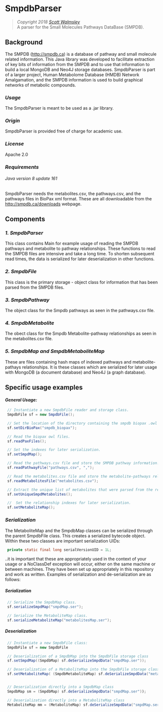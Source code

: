 # SmpdbParser
> *Copyright 2018 [Scott Walmsley](https://scottwalmsley.github.io)*
<br>A parser for the Small Molecules Pathways DataBase (SMPDB).

## Background
The SMPDB (http://smpdb.ca) is a database of pathway and small molecule related information.
This Java library was developed to facilitate extraction of key bits of
information from the SMPDB and to use that information to build a
local MongoDB and Neo4J storage databases. SmpdbParser is part of a larger
project, Human Metabolome Database (HMDB) Network Amalgamation, and the SMPDB
information is used to build graphical networks of metabolic compounds.

### *Usage*
The SmpdbParser is meant to be used as a .jar library.

### *Origin*
SmpdbParser is provided free of charge for academic use.

### *License*
Apache 2.0

### *Requirements*
###### *Java version 8 update 161*
SmpdbParser needs the metabolites.csv, the pathways.csv, and the pathways
files in BioPax xml format.  These are all downloadable from the
http://smpdb.ca/downloads webpage.


## Components
### *1. SmpdbParser*
This class contains Main for example usage of reading the SMPDB pathways
and metabolite to pathway relationships.  These functions to read the SMPDB
 files are intensive and take a long time. To shorten subsequent read times,
  the data is serialized for later deserialization in other functions.

### *2. SmpdbFile*
This class is the primary storage - object class for information that has
 been parsed from the SMPDB files.

### *3. SmpdbPathway*
The object class for the Smpdb pathways as seen in the pathways.csv file.

### *4. SmpdbMetabolite*
The obect class for the Smpdb Metabolite-pathway relationships as seen in
the metabolites.csv file.

### *5. SmpdbMap and SmpdbMetaboliteMap*
These are files containing hash maps of indexed pathways and metabolite-pathays
 relationships.   It is these classes which are serialized for later usage with
 MongoDB (a document database) and Neo4J (a graph database).


## Specific usage examples

#### *General Usage:*
```java
 // Instantiate a new SmpdbFile reader and storage class.
 SmpdbFile sf = new SmpdbFile();

 // Set the location of the directory containing the smpdb biopax .owl files.
 sf.setDirBioPax("smpdb_biopax");

 // Read the biopax owl files.
 sf.readPaxFiles();

 // Set the indexes for later serialization.
 sf.setSmpdMap();

 // Read the pathways.csv file and store the SMPDB pathway information.
 sf.readPathwayFile("pathways.csv", ",");

 // Read the metabolites.csv file and store the metabolite-pathways relationship information.
 sf.readMetabolitesFile("metabolites.csv");

 // Extract the unique list of metabolites that were parsed from the relationships.
 sf.setUniqueSmpdMetabolites();

 //  Set the relationship indexes for later serialization.
 sf.setMetaboliteMap();
```


### *Serialization*
The MetaboliteMap and the SmpdbMap classes can be serialized through the
parent SmpdbFile class. This creates a serialized bytecode object.   Within
these two classes are important serialization UIDs:
```java
 private static final long serialVersionUID = 1L;
 ```
..it is important that these are appropriately used in the context of your
usage or a NoClassDef exception will occur, either on the same machine or
between machines.  They have been set up appropriately in this repository
and work as written.   Examples of serialization and de-serialization are
as follows:

##### *Serialization*
```java
 // Serialize the SmpdbMap class.
 sf.serializeSmpdMap("smpdMap.ser");

 // Serialize the MetaboliteMap class.
 sf.serializeMetaboliteMap("metabolitesMap.ser");
```

##### *Deserialization*
```java
 // Instantiate a new SmpdbFile class:
 SmpdbFile sf = new SmpdbFile

 // Deserialization of a SmpdbMap into the SmpdbFile storage class
 sf.setSmpdMap((SmpdbMap) sf.deSerializeSmpdData("smpdMap.ser"));

 // Deserialization of a MetaboliteMap into the SmpdbFile storage class
 sf.setMetaboliteMap( (SmpdbMetaboliteMap) sf.deSerializeSmpdData("metabolitesMap.ser"));


 // Deserialization directly into a SmpdbMap class
 SmpdbMap sm = (SmpdbMap) sf.deSerializeSmpdData("smpdMap.ser"));

 // Deserialization directly into a MetaboliteMap class
 MetaboliteMap mm = (MetaboliteMap) sf.deSerializeSmpdData("smpdMap.ser"));
```




